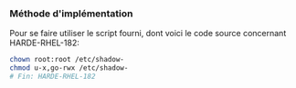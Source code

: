 ### Méthode d'implémentation
Pour se faire utiliser le script fourni, dont voici le code source concernant HARDE-RHEL-182:
```bash
chown root:root /etc/shadow-
chmod u-x,go-rwx /etc/shadow-
# Fin: HARDE-RHEL-182
```
